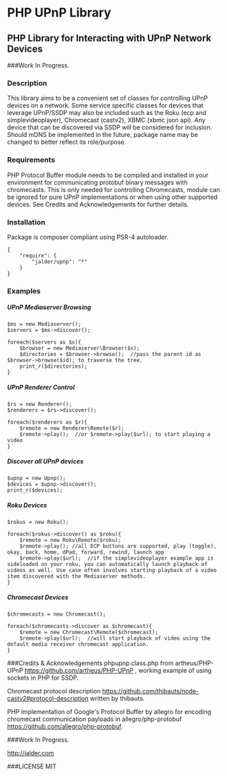 PHP UPnP Library
================
PHP Library for Interacting with UPnP Network Devices
-----------------------------------------------------

###Work In Progress.

### Description
This library aims to be a convenient set of classes for controlling UPnP devices on a network. Some service specific classes for devices that leverage UPnP/SSDP may also be included such as the Roku (ecp and simplevideoplayer), Chromecast (castv2), XBMC (xbmc json api).  Any device that can be discovered via SSDP will be considered for inclusion.  Should mDNS be implemented in the future, package name may be changed to better reflect its role/purpose.

### Requirements
PHP Protocol Buffer module needs to be compiled and installed in your environment for communicating protobuf binary messages with chromecasts.  This is only needed for controlling Chromecasts, module can be ignored for pure UPnP implementations or when using other supported devices.  See Credits and Acknowledgements for further details.

### Installation
Package is composer compliant using PSR-4 autoloader.

```
{
    "require": {
        "jalder/upnp": "*"
    }
}
```

### Examples

##### UPnP Mediaserver Browsing

```
$ms = new Mediaserver();
$servers = $ms->discover();

foreach($servers as $s){
    $browser = new Mediaserver\Browser($s);
    $directories = $browser->browse();  //pass the parent id as $browser->browse($id); to traverse the tree.
    print_r($directories);
}

```
##### UPnP Renderer Control

```
$rs = new Renderer();
$renderers = $rs->discover();

foreach($renderers as $r){
    $remote = new Renderer\Remote($r);
    $remote->play();  //or $remote->play($url); to start playing a video
}

```
##### Discover all UPnP devices

```
$upnp = new Upnp();
$devices = $upnp->discover();
print_r($devices);

```
##### Roku Devices

```
$rokus = new Roku();

foreach($rokus->discover() as $roku){
    $remote = new Roku\Remote($roku);
    $remote->play(); //all ECP buttons are supported, play (toggle), okay, back, home, dPad, forward, rewind, launch app
    $remote->play($url);  //if the simplevideoplayer example app is sideloaded on your roku, you can automatically launch playback of videos as well. Use case often involves starting playback of a video item discovered with the Mediaserver methods.
}

```
##### Chromecast Devices

```
$chromecasts = new Chromecast();

foreach($chromecasts->discover as $chromecast){
    $remote = new Chromecast\Remote($chromecast);
    $remote->play($url);  //will start playback of video using the default media receiver chromecast application.
}

```

###Credits & Acknowledgements
phpupnp.class.php from artheus/PHP-UPnP https://github.com/artheus/PHP-UPnP , working example of using sockets in PHP for SSDP.

Chromecast protocol description https://github.com/thibauts/node-castv2#protocol-description written by thibauts.

PHP implementation of Google's Protocol Buffer by allegro for encoding chromecast communication payloads in allegro/php-protobuf https://github.com/allegro/php-protobuf.

###Work In Progress.

http://jalder.com

###LICENSE 
MIT
